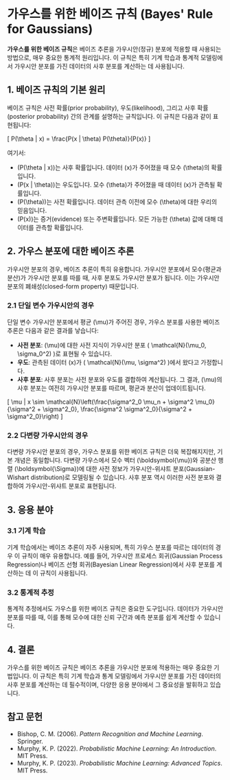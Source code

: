 # 가우스를 위한 베이즈 규칙 (Bayes' Rule for Gaussians)

**가우스를 위한 베이즈 규칙**은 베이즈 추론을 가우시안(정규) 분포에 적용할 때 사용되는 방법으로, 매우 중요한 통계적 원리입니다. 이 규칙은 특히 기계 학습과 통계적 모델링에서 가우시안 분포를 가진 데이터의 사후 분포를 계산하는 데 사용됩니다.

## 1. 베이즈 규칙의 기본 원리

베이즈 규칙은 사전 확률(prior probability), 우도(likelihood), 그리고 사후 확률(posterior probability) 간의 관계를 설명하는 규칙입니다. 이 규칙은 다음과 같이 표현됩니다:

\[
P(\theta | x) = \frac{P(x | \theta) P(\theta)}{P(x)}
\]

여기서:
- \(P(\theta | x)\)는 사후 확률입니다. 데이터 \(x\)가 주어졌을 때 모수 \(\theta\)의 확률입니다.
- \(P(x | \theta)\)는 우도입니다. 모수 \(\theta\)가 주어졌을 때 데이터 \(x\)가 관측될 확률입니다.
- \(P(\theta)\)는 사전 확률입니다. 데이터 관측 이전에 모수 \(\theta\)에 대한 우리의 믿음입니다.
- \(P(x)\)는 증거(evidence) 또는 주변확률입니다. 모든 가능한 \(\theta\) 값에 대해 데이터를 관측할 확률입니다.

## 2. 가우스 분포에 대한 베이즈 추론

가우시안 분포의 경우, 베이즈 추론이 특히 유용합니다. 가우시안 분포에서 모수(평균과 분산)가 가우시안 분포를 따를 때, 사후 분포도 가우시안 분포가 됩니다. 이는 가우시안 분포의 폐쇄성(closed-form property) 때문입니다.

### 2.1 단일 변수 가우시안의 경우
단일 변수 가우시안 분포에서 평균 \(\mu\)가 주어진 경우, 가우스 분포를 사용한 베이즈 추론은 다음과 같은 결과를 낳습니다:

- **사전 분포**: \(\mu\)에 대한 사전 지식이 가우시안 분포 \( \mathcal{N}(\mu_0, \sigma_0^2) \)로 표현될 수 있습니다.
- **우도**: 관측된 데이터 \(x\)가 \( \mathcal{N}(\mu, \sigma^2) \)에서 왔다고 가정합니다.
- **사후 분포**: 사후 분포는 사전 분포와 우도를 결합하여 계산됩니다. 그 결과, \(\mu\)의 사후 분포는 여전히 가우시안 분포를 따르며, 평균과 분산이 업데이트됩니다.

\[
\mu | x \sim \mathcal{N}\left(\frac{\sigma^2_0 \mu_n + \sigma^2 \mu_0}{\sigma^2 + \sigma^2_0}, \frac{\sigma^2 \sigma^2_0}{\sigma^2 + \sigma^2_0}\right)
\]

### 2.2 다변량 가우시안의 경우
다변량 가우시안 분포의 경우, 가우스 분포를 위한 베이즈 규칙은 더욱 복잡해지지만, 기본 개념은 동일합니다. 다변량 가우스에서 모수 벡터 \(\boldsymbol{\mu}\)와 공분산 행렬 \(\boldsymbol{\Sigma}\)에 대한 사전 정보가 가우시안-위샤트 분포(Gaussian-Wishart distribution)로 모델링될 수 있습니다. 사후 분포 역시 이러한 사전 분포와 결합하여 가우시안-위샤트 분포로 표현됩니다.

## 3. 응용 분야

### 3.1 기계 학습
기계 학습에서는 베이즈 추론이 자주 사용되며, 특히 가우스 분포를 따르는 데이터의 경우 이 규칙이 매우 유용합니다. 예를 들어, 가우시안 프로세스 회귀(Gaussian Process Regression)나 베이즈 선형 회귀(Bayesian Linear Regression)에서 사후 분포를 계산하는 데 이 규칙이 사용됩니다.

### 3.2 통계적 추정
통계적 추정에서도 가우스를 위한 베이즈 규칙은 중요한 도구입니다. 데이터가 가우시안 분포를 따를 때, 이를 통해 모수에 대한 신뢰 구간과 예측 분포를 쉽게 계산할 수 있습니다.

## 4. 결론

가우스를 위한 베이즈 규칙은 베이즈 추론을 가우시안 분포에 적용하는 매우 중요한 기법입니다. 이 규칙은 특히 기계 학습과 통계 모델링에서 가우시안 분포를 가진 데이터의 사후 분포를 계산하는 데 필수적이며, 다양한 응용 분야에서 그 중요성을 발휘하고 있습니다.

## 참고 문헌
- Bishop, C. M. (2006). *Pattern Recognition and Machine Learning*. Springer.
- Murphy, K. P. (2022). *Probabilistic Machine Learning: An Introduction*. MIT Press.
- Murphy, K. P. (2023). *Probabilistic Machine Learning: Advanced Topics*. MIT Press.
